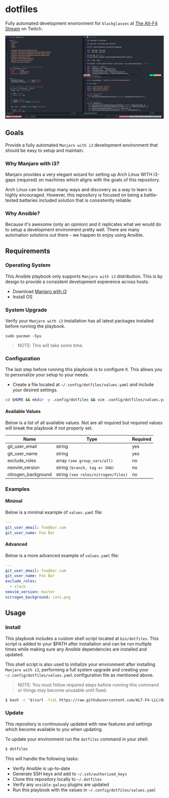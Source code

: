 # dotfiles

Fully automated development environment for `blackglasses` at [The Alt-F4 Stream](https://www.twitch.tv/thealtf4stream) on Twitch.


![The Alt-F4 Stream][preview]


## Goals

Provide a fully automated `Manjaro with i3` development environment that should be easy to setup and maintain.


### Why Manjaro with i3?

Manjaro provides a very elegant wizard for setting up Arch Linux WITH i3-gaps (required) on machines which aligns with the goals of this repository.

Arch Linux can be setup many ways and discovery as a way to learn is highly encouraged. However, this repository is focused on being a battle-tested batteries included solution that is consistently reliable.


### Why Ansible?

Because it's awesome (only an opinion) and it replicates what we would do to setup a development environment pretty well. There are many automation solutions out there - we happen to enjoy using Ansible.


## Requirements


### Operating System

This Ansible playbook only supports `Manjaro with i3` distribution. This is by design to provide a consistent development expierence across hosts.

- Download [Manjaro with i3](https://manjaro.org/downloads/community/i3/)
- Install OS


### System Upgrade

Verify your `Manjaro with i3` installation has all latest packages installed before running the playbook.

```
sudo pacman -Syu
```

> NOTE: This will take some time.


### Configuration

The last step before running this playbook is to configure it. This allows you to personalize your setup to your needs.

- Create a file located at `~/.config/dotfiles/values.yaml` and include your desired settings.

```bash
cd $HOME && mkdir -p .config/dotfiles && vim .config/dotfiles/values.yaml
```

#### Available Values

Below is a list of all available values. Not are all required but required values will break the playbook if not properly set.

| Name                | Type                                | Required |
| ------------------- | ----------------------------------- | -------- |
| git_user_email      | string                              | yes      |
| git_user_name       | string                              | yes      |
| exclude_roles       | array `(see group_vars/all)`        | no       |
| neovim_version      | string `(branch, tag or SHA)`       | no       |
| nitrogen_background | string `(see roles/nitrogen/files)` | no       |


### Examples

#### Minimal

Below is a minimal example of `values.yaml` file:

```yaml
---
git_user_email: foo@bar.com
git_user_name: Foo Bar
```

#### Advanced

Below is a more advanced example of `values.yaml` file:

```yaml
---
git_user_email: foo@bar.com
git_user_name: Foo Bar
exclude_roles:
  - slack
neovim_version: master
nitrogen_background: cats.png
```


## Usage

### Install

This playbook includes a custom shell script located at `bin/dotfiles`. This script is added to your $PATH after installation and can be run multiple times while making sure any Ansible dependencies are installed and updated.

This shell script is also used to initialize your environment after installing `Manjaro with i3`, performing a full system upgrade and creating your `~/.config/dotfiles/values.yaml` configuration file as mentioned above.

> NOTE: You must follow required steps before running this command or things may become unusable until fixed.

```bash
$ bash -c "$(curl -fsSL https://raw.githubusercontent.com/ALT-F4-LLC/dotfiles/main/bin/dotfiles)"
```

### Update

This repository is continuously updated with new features and settings which become available to you when updating.

To update your environment run the `dotfiles` command in your shell:

```bash
$ dotfiles
```

This will handle the following tasks:

- Verify Ansible is up-to-date
- Generate SSH keys and add to `~/.ssh/authorized_keys`
- Clone this repository locally to `~/.dotfiles`
- Verify any `ansible-galaxy` plugins are updated
- Run this playbook with the values in `~/.config/dotfiles/values.yaml`

[preview]: https://github.com/ALT-F4-LLC/dotfiles/blob/main/TheAltF4Stream.gif "The Alt-F4 Stream"
